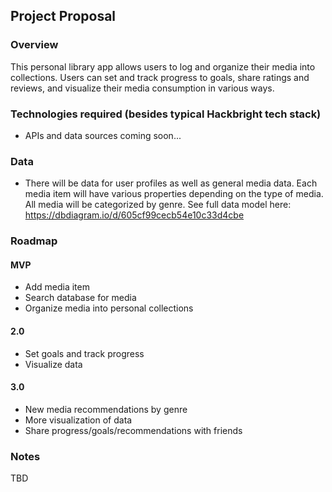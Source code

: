 ## Project Proposal

### Overview

This personal library app allows users to log and organize their media into collections. Users can set and track progress to goals, share ratings and reviews, and visualize their media consumption in various ways.

### Technologies required (besides typical Hackbright tech stack)

- APIs and data sources coming soon...

### Data

- There will be data for user profiles as well as general media data. Each media item will have various properties depending on the type of media. All media will be categorized by genre. See full data model here: https://dbdiagram.io/d/605cf99cecb54e10c33d4cbe

### Roadmap

#### MVP

- Add media item
- Search database for media
- Organize media into personal collections

#### 2.0

- Set goals and track progress
- Visualize data

#### 3.0

- New media recommendations by genre
- More visualization of data
- Share progress/goals/recommendations with friends

### Notes

TBD